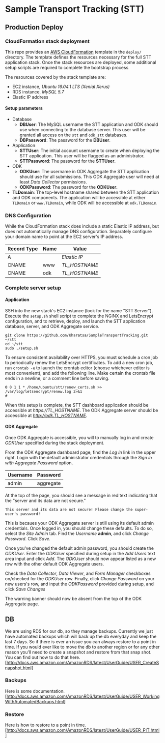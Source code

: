 # Sample Transport Tracking (STT)

## Production Deploy

### CloudFormation stack deployment
This repo provides an [AWS CloudFormation](https://aws.amazon.com/cloudformation/) 
template in the `deploy/` directory. The template defines the resources
necessary for the full STT application stack. Once the stack resources are
deployed, some additional setup scripts are required to complete the
bootstrap process.

The resources covered by the stack template are:
* EC2 instance, *Ubuntu 16.04.1 LTS (Xenial Xerus)*
* RDS instance, *MySQL 5.7*
* Elastic IP address

#### Setup parameters

* Database
    * **DBUser**: The MySQL username the STT application and ODK should use
      when connecting to the database server. This user will be granted all
      access on the `stt` and `odk_stt` databases.
    * **DBPassword**: The password for the **DBUser**.
* Application
    * **STTUser**: The initial account username to create when deploying the
      STT application. This user will be flagged as an administrator.
    * **STTPassword**: The password for the **STTUser**.
* ODK
    * **ODKUser**: The username in ODK Aggregate the STT application should use
      for all submissions. This ODK Aggregate user will need at least *Data
        Collector* permissions.
    * **ODKPassword**: The password for the **ODKUser**.
* **TLDomain**: The top-level hostname shared between the STT application and
  ODK components. The application will be accessible at either `TLDomain` or
  `www.TLDomain`, while ODK will be accessible at `odk.TLDomain`.

### DNS Configuration

While the CloudFormation stack does include a static Elastic IP address, but 
does not automatically manage DNS configuration. Separately configure your
domain name to point at the EC2 server's IP address.

| Record Type | Name          | Value         | 
| ----------- | ------------- | ------------- |
| A           |               | *Elastic IP*  |
| CNAME       | www           | *TL_HOSTNAME* |
| CNAME       | odk           | *TL_HOSTNAME* |


### Complete server setup
#### Application

SSH into the new stack's EC2 instance (look for the name "STT Server"). Execute
the `setup.sh` shell script to complete the NGINX and LetsEncrypt
configuration, and to retrieve, deploy, and launch the STT application
database, server, and ODK Aggregate service.

    git clone https://github.com/Kharatsa/SampleTransportTracking.git ~/stt
    cd ~/stt
    sudo ./setup.sh

To ensure consistent availability over HTTPS, you must schedule a cron job to
periodically renew the LetsEncrypt certificates. To add a new cron job, run
`crontab -e` to launch the crontab editor (choose whichever editor is most
convenient), and add the following line. Make certain the crontab file ends in
a newline, or a comment line before saving.

    0 0 1 1 * /home/ubuntu/stt/renew_certs.sh >> /var/log/letsencrypt/renew.log 2>&1
    #

When this setup is complete, the STT dashboard application should be
accessible at *https://TL_HOSTNAME*. The ODK Aggregate server should
be accessible at *http://odk.TL_HOSTNAME*.

#### ODK Aggregate
Once ODK Aggregate is accessible, you will to manually log in and create
*ODKUser* specified during the stack deployment.

From the ODK Aggregate dashboard page, find the *Log In* link in the upper
right. Login with the default administrator credentials through the *Sign in
with Aggregate Password* option.

| Username  | Password  |
| --------- | --------- |
| admin     | aggregate |

At the top of the page, you should see a message in red text indicating that
the "server and its data are not secure." 

```
This server and its data are not secure! Please change the super-user's password!
```

This is becaues your ODK Aggregate server is still using its default admin
credentials. Once logged in, you should change these defaults. To do so,
select the *Site Admin* tab. Find the *Username* **admin**, and click
*Change Password*. Click *Save*.

Once you've changed the default admin password, you should create the
*ODKUser*. Enter the *ODKUser* specified during setup in the *Add Users* text
area input and click *Add*. The *ODKUser* should now appear listed as a new
row with the other default ODK Aggregate users.

Check the *Data Collector*, *Data Viewer*, and *Form Manager* checkboxes
on/checked for the *ODKUser* row. Finally, click *Change Password* on your new
users's row, and input the *ODKPassword* provided during setup, and click *Save
Changes*

The warning banner should now be absent from the top of the ODK Aggregate page.

## DB
We are using RDS for our db, so they manage backups.  Currently we just have automated backups which will back up the db everyday and keep the last 7 days.  So if there is ever an issue you can always restore to a point in time.  If you would ever like to move the db to another region or for any other reason you'll need to create a snapshot and restore from that snap shot.  You can find out how to do that here.[http://docs.aws.amazon.com/AmazonRDS/latest/UserGuide/USER_CreateSnapshot.html]

### Backups
Here is some documentation.  [http://docs.aws.amazon.com/AmazonRDS/latest/UserGuide/USER_WorkingWithAutomatedBackups.html]

### Restore
Here is how to restore to a point in time.
[http://docs.aws.amazon.com/AmazonRDS/latest/UserGuide/USER_PIT.html]

